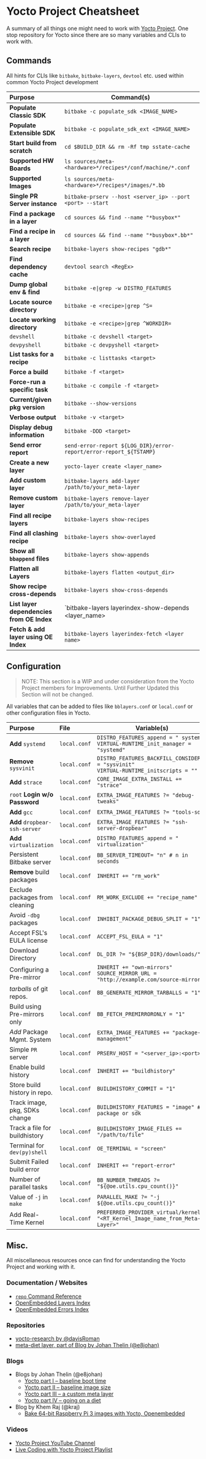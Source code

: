 # Yocto Project Cheatsheet

A summary of all things one might need to work with [Yocto Project](https://yoctoproject.org).
One stop repository for Yocto since there are so many variables and CLIs to work with.


## Commands

All hints for CLIs like `bitbake`, `bitbake-layers`, `devtool` etc. used within common Yocto Project development

| Purpose                       | Command(s)                                                                       |
|:------------------------------|----------------------------------------------------------------------------------|
| __Populate Classic SDK__      |   `bitbake -c populate_sdk <IMAGE_NAME>`                                         |
| __Populate Extensible SDK__   |   `bitbake -c populate_sdk_ext <IMAGE_NAME>`                                     |
| __Start build from scratch__  |   `cd $BUILD_DIR && rm -Rf tmp sstate-cache`                                     |
| __Supported HW Boards__       |   `ls sources/meta-<hardware>*/recipes*/conf/machine/*.conf`                     |
| __Supported Images__          |   `ls sources/meta-<hardware>*/recipes*/images/*.bb`                             |
| __Single PR Server instance__ |   `bitbake-prserv --host <server_ip> --port <port> --start`                      |
| __Find a package in a layer__ |   `cd sources && find --name "*busybox*"`                                        |
| __Find a recipe in a layer__  |   `cd sources && find --name "*busybox*.bb*"`                                    |
| __Search recipe__             |   `bitbake-layers show-recipes "gdb*"`                                           |
| __Find dependency cache__     |   `devtool search <RegEx>`                                                       |
| __Dump global env & find__    |   `bitbake -e`<code>&#124;</code>`grep -w DISTRO_FEATURES`                       |
| __Locate source directory__   |   `bitbake -e <recipe>`<code>&#124;</code>`grep ^S=`                             |
| __Locate working directory__  |   `bitbake -e <recipe>`<code>&#124;</code>`grep ^WORKDIR=`                       |
| `devshell`                    |   `bitbake -c devshell <target>`                                                 |
| `devpyshell`                  |   `bitbake -c devpyshell <target>`                                               |
| __List tasks for a recipe__   |   `bitbake -c listtasks <target>`                                                |
| __Force a build__             |   `bitbake -f <target>`                                                          |
| __Force-run a specific task__ |   `bitbake -c compile -f <target>`                                               |
| __Current/given pkg version__ |   `bitbake --show-versions`                                                      |
| __Verbose output__            |   `bitbake -v <target>`                                                          |
| __Display debug information__ |   `bitbake -DDD <target>`                                                        |
| __Send error report__         |   `send-error-report ${LOG_DIR}/error-report/error-report_${TSTAMP}`             |
| __Create a new layer__        |   `yocto-layer create <layer_name>`                                              |
| __Add custom layer__          |   `bitbake-layers add-layer /path/to/your_meta-layer`                            |
| __Remove custom layer__       |   `bitbake-layers remove-layer /path/to/your_meta-layer`                         |
| __Find all recipe layers__    |   `bitbake-layers show-recipes`                                                  |
| __Find all clashing recipe__  |   `bitbake-layers show-overlayed`                                                |
| __Show all `bbappend` files__ |   `bitbake-layers show-appends`                                                  |
| __Flatten all Layers__        |   `bitbake-layers flatten <output_dir>`                                          |
| __Show recipe cross-depends__ |   `bitbake-layers show-cross-depends`                                            |
| __List layer dependencies from OE Index__ |   `bitbake-layers layerindex-show-depends <layer_name>               |
| __Fetch & add layer using OE Index__      |   `bitbake-layers layerindex-fetch <layer name>`                     |




## Configuration

> NOTE: This section is a WIP and under consideration from the Yocto Project members for Improvements.
> Until Further Updated this Section will not be changed.

All variables that can be added to files like `bblayers.conf` or `local.conf` or other configuration files in Yocto.

| Purpose                       | File         | Variable(s)                                                                                |
|:------------------------------|:-------------|--------------------------------------------------------------------------------------------|
| __Add__ `systemd`             | `local.conf` | `DISTRO_FEATURES_append = " systemd"` <br> `VIRTUAL-RUNTIME_init_manager = "systemd"`      |
| __Remove__ `sysvinit`         | `local.conf` | `DISTRO_FEATURES_BACKFILL_CONSIDERED = "sysvinit"` <br> `VIRTUAL-RUNTIME_initscripts = ""` |
| __Add__ `strace`              | `local.conf` | `CORE_IMAGE_EXTRA_INSTALL += "strace"`                                                     |
| `root` __Login w/o Password__ | `local.conf` | `EXTRA_IMAGE_FEATURES ?= "debug-tweaks"`                                                   |
| __Add__ `gcc`                 | `local.conf` | `EXTRA_IMAGE_FEATURES ?= "tools-sdk"`                                                      |
| __Add__ `dropbear-ssh-server` | `local.conf` | `EXTRA_IMAGE_FEATURES ?= "ssh-server-dropbear"`                                            |
| __Add__ `virtualization`      | `local.conf` | `DISTRO_FEATURES_append = " virtualization"`                                               |
| Persistent Bitbake server     | `local.conf` | `BB_SERVER_TIMEOUT= "n" # n in seconds`                                                    |
| __Remove__ build packages     | `local.conf` | `INHERIT += "rm_work"`                                                                     |
| Exclude packages from cleaning| `local.conf` | `RM_WORK_EXCLUDE += "recipe_name"`                                                         |
| Avoid `-dbg` packages         | `local.conf` | `INHIBIT_PACKAGE_DEBUG_SPLIT = "1"`                                                        |
| Accept FSL's EULA license     | `local.conf` | `ACCEPT_FSL_EULA = "1"`                                                                    |
| Download Directory            | `local.conf` | `DL_DIR ?= "${BSP_DIR}/downloads/"`                                                        |
| Configuring a Pre-mirror      | `local.conf` | `INHERIT += "own-mirrors"` <br> `SOURCE_MIRROR_URL = "http://example.com/source-mirror"`   |
| *tarballs* of git repos.      | `local.conf` | `BB_GENERATE_MIRROR_TARBALLS = "1"`                                                        |
| Build using Pre-mirrors only  | `local.conf` | `BB_FETCH_PREMIRRORONLY = "1"`                                                             |
| _Add_ Package Mgmt. System    | `local.conf` | `EXTRA_IMAGE_FEATURES += "package-management"`                                             |
| Simple `PR` server            | `local.conf` | `PRSERV_HOST = "<server_ip>:<port>"`                                                       |
| Enable build history          | `local.conf` | `INHERIT += "buildhistory"`                                                                |
| Store build history in repo.  | `local.conf` | `BUILDHISTORY_COMMIT = "1"`                                                                |
| Track image, pkg, SDKs change | `local.conf` | `BUILDHISTORY_FEATURES = "image" # package or sdk`                                         |
| Track a file for buildhistory | `local.conf` | `BUILDHISTORY_IMAGE_FILES += "/path/to/file"`                                              |
| Terminal for `dev(py)shell`   | `local.conf` | `OE_TERMINAL = "screen"`                                                                   |
| Submit Failed build error     | `local.conf` | `INHERIT += "report-error"`                                                                |
| Number of parallel tasks      | `local.conf` | `BB_NUMBER_THREADS ?= "${@oe.utils.cpu_count()}"`                                          |
| Value of `-j` in `make`       | `local.conf` | `PARALLEL_MAKE ?= "-j ${@oe.utils.cpu_count()}"`                                           |
| Add Real-Time Kernel          | `local.conf` | `PREFERRED_PROVIDER_virtual/kernel = "<RT_Kernel_Image_name_from_Meta-Layer>"`             |


## Misc.

All miscellaneous resources once can find for understanding the Yocto Project and working with it.

### Documentation / Websites

* [`repo` Command Reference](https://source.android.com/setup/develop/repo)
* [OpenEmbedded Layers Index](http://layers.openembedded.org)
* [OpenEmbedded Errors Index](http://errors.openembedded.org)

### Repositories

* [yocto-research by @davisRoman](https://github.com/davisRoman/yocto-research)
* [meta-diet layer, part of Blog by Johan Thelin (@e8johan)](https://github.com/e8johan/meta-diet)


### Blogs
* Blogs by Johan Thelin (@e8johan)
    - [Yocto part I – baseline boot time](http://www.thelins.se/johan/blog/2014/06/yocto-part-i-baseline-boot-time/)
    - [Yocto part II – baseline image size](http://www.thelins.se/johan/blog/2014/06/yocto-part-ii-baseline-image-size/)
    - [Yocto part III – a custom meta layer](http://www.thelins.se/johan/blog/2014/06/yocto-part-iii-a-custom-meta-layer/)
    - [Yocto part IV – going on a diet](http://www.thelins.se/johan/blog/2014/06/yocto-part-iv-going-on-a-diet/)
* Blog by Khem Raj (@kraj)
    - [Bake 64-bit Raspberry Pi 3 images with Yocto, Openembedded](https://himvis.com/bake-64-bit-raspberrypi3-images-with-yoctoopenembedded/)


### Videos

* [Yocto Project YouTube Channel](https://www.youtube.com/user/TheYoctoProject)
* [Live Coding with Yocto Project Playlist](https://www.youtube.com/playlist?list=PLD4M5FoHz-TxMfBFrDKfIS_GLY25Qsfyj)
